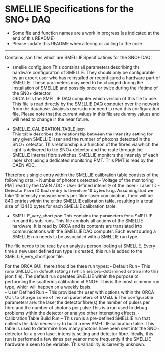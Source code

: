 SMELLIE Specifications for the SNO+ DAQ
=======

* Some file and function names are a work in progress (as indicated at the end of this README)  
* Please update this README when altering or adding to the code  

-------------------------


Contains json files which are SMELLIE Specifications for the SNO+ DAQ:  

* smellie_config.json 
This contains all parameters describing the hardware configuration of SMELLIE. They should only be configurable by an expert user who has reinstalled or reconfigured a hardware part of SMELLIE. These parameters may need to be changed during the installation of SMELLIE and possibly once or twice during the lifetime of the SNO+ detector.   
ORCA tells the SMELLIE DAQ computer which version of this file to use.
This file is read directly by the SMELLIE DAQ computer over the network from the database. 
Analysis users do not need to read this configuration file. 
Please note that the current values in this file are dummy values and will need to change in the near future. 

* SMELLIE_CALIBRATION_TABLE.json   
This table describes the relationship between the intensity setting for any given SMELLIE laser and the number of photons detected in the SNO+ detector. This relationship is a function of the fibres via which the light is delivered to the SNO+ detector and the route through the SMELLIE internal fibre switches. SMELLIE monitors the intensity of each laser shot using a dedicated monitoring PMT. This PMT is read by the CAEN ADC. 

Therefore a single entry within the SMELLIE calibration table consists of the following data:
	- Number of photons detected 
	- Voltage of the monitoring PMT read by the CAEN ADC
	- User defined intensity of the laser 
	- Laser ID
	- Detector Fibre ID
Each entry is therefore 16 bytes long. Assuming that we take 10 intensity measurements per fibre-laser combination, there will be 840 entries within the entire SMELLIE calibration table, resulting in a total size of 13440 bytes for each SMELLIE calibration table.

* SMELLIE_very_short.json
This contains the parameters for a SMELLIE run and its sub-runs. This file controls all actions of the SMELLIE hardware. It is read by ORCA and its contents are translated into communications with the SMELLIE DAQ computer. Each event during a SMELLIE run needs to be associated with a SMELLIE run type.

The file needs to be read by an analysis person looking at SMELLIE. Every time a new user defined run type is created, this run is added to the SMELLIE_very_short.json file. 

For the ORCA GUI, there should be three run types:
	- Default Run – This runs SMELLIE in default settings (which are pre-determined entries into this json file). The default run operates SMELLIE within the purpose of performing the scattering calibration of SNO+. This is the most common run type, which will happen on a weekly basis.  
	- User Defined Run – This provides the user with options within the ORCA GUI, to change some of the run parameters of SMELLIE.The configurable parameters are:	the laser,the detector fibre(s),the number of pulses per fibre and the number of photons per pulse.This is a run used to debug problems within the detector or analyse other interesting effects.
	- Calibration Table Build Run – This run is a pre-defined SMELLIE run that collects the data necessary to build a new SMELLIE calibration table. This table is used to determine how many photons have been sent into the SNO+ detector for a given laser, intensity setting and detector fibre. Ideally, this run is performed a few times per year or more frequently if the SMELLIE hardware is seen to be variable. This variability is currently unknown.  
